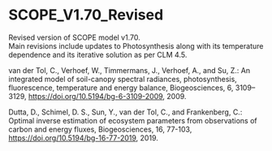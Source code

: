 # SCOPE_V1.70_Revised
Revised version of SCOPE model v1.70.  
Main revisions include updates to Photosynthesis along with its temperature dependence and its iterative solution as per CLM 4.5.


van der Tol, C., Verhoef, W., Timmermans, J., Verhoef, A., and Su, Z.: An integrated model of soil-canopy spectral radiances, photosynthesis, fluorescence, temperature and energy balance, Biogeosciences, 6, 3109–3129, https://doi.org/10.5194/bg-6-3109-2009, 2009.

Dutta, D., Schimel, D. S., Sun, Y., van der Tol, C., and Frankenberg, C.: Optimal inverse estimation of ecosystem parameters from observations of carbon and energy fluxes, Biogeosciences, 16, 77-103, https://doi.org/10.5194/bg-16-77-2019, 2019.
